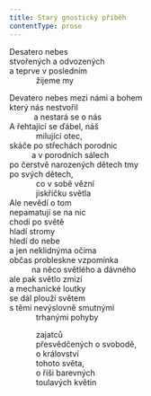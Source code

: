 ```yaml
---
title: Starý gnostický příběh
contentType: prose
---
```


<section>

Desatero nebes  
stvořených a odvozených  
a teprve v posledním  
            žijeme my

Devatero nebes mezi námi a bohem  
který nás nestvořil  
           a nestará se o nás  
A řehtající se ďábel, náš  
            milující otec,  
skáče po střechách porodnic  
          a v porodních sálech  
po čerstvě narozených dětech tmy  
po svých dětech,  
            co v sobě vězní  
            jiskřičku světla  
Ale nevědí o tom  
nepamatují se na nic  
chodí po světě  
hladí stromy  
hledí do nebe  
a jen neklidnýma očima  
občas probleskne vzpomínka  
          na něco světlého a dávného  
ale pak světlo zmizí  
a mechanické loutky  
se dál plouží světem  
s těmi nevýslovně smutnými  
            trhanými pohyby

            zajatců  
            přesvědčených o svobodě,  
            o království  
            tohoto světa,  
            o říši barevných  
            toulavých květin

</section>

